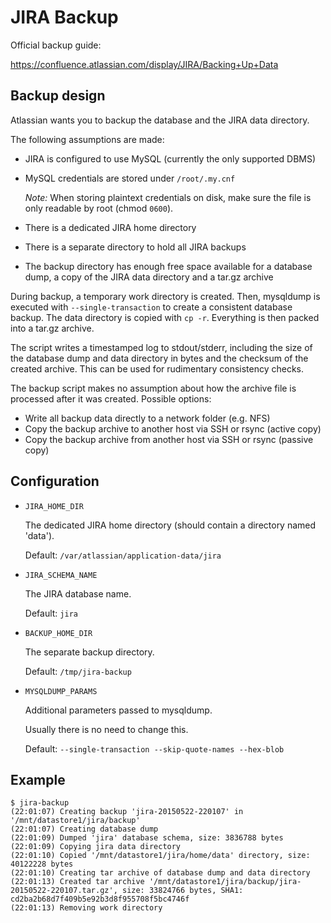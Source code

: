 # JIRA Backup

Official backup guide:

https://confluence.atlassian.com/display/JIRA/Backing+Up+Data

## Backup design

Atlassian wants you to backup the database and the JIRA data directory.

The following assumptions are made:

- JIRA is configured to use MySQL (currently the only supported DBMS)
- MySQL credentials are stored under `/root/.my.cnf`

    *Note:* When storing plaintext credentials on disk, make sure the file is
    only readable by root (chmod `0600`).

- There is a dedicated JIRA home directory
- There is a separate directory to hold all JIRA backups
- The backup directory has enough free space available for a database dump, a
copy of the JIRA data directory and a tar.gz archive

During backup, a temporary work directory is created. Then, mysqldump is
executed with `--single-transaction` to create a consistent database backup.
The data directory is copied with `cp -r`. Everything is then packed into a
tar.gz archive.

The script writes a timestamped log to stdout/stderr, including the size of the
database dump and data directory in bytes and the checksum of the created
archive. This can be used for rudimentary consistency checks.

The backup script makes no assumption about how the archive file is processed
after it was created. Possible options:

- Write all backup data directly to a network folder (e.g. NFS)
- Copy the backup archive to another host via SSH or rsync (active copy)
- Copy the backup archive from another host via SSH or rsync (passive copy)

## Configuration

- `JIRA_HOME_DIR`

    The dedicated JIRA home directory (should contain a directory named 'data').

    Default: `/var/atlassian/application-data/jira`

- `JIRA_SCHEMA_NAME`

    The JIRA database name.

    Default: `jira`

- `BACKUP_HOME_DIR`
    
    The separate backup directory.

    Default: `/tmp/jira-backup`

- `MYSQLDUMP_PARAMS`

    Additional parameters passed to mysqldump.
    
    Usually there is no need to change this.

    Default: `--single-transaction --skip-quote-names --hex-blob`

## Example

    $ jira-backup
    (22:01:07) Creating backup 'jira-20150522-220107' in '/mnt/datastore1/jira/backup'
    (22:01:07) Creating database dump
    (22:01:09) Dumped 'jira' database schema, size: 3836788 bytes
    (22:01:09) Copying jira data directory
    (22:01:10) Copied '/mnt/datastore1/jira/home/data' directory, size: 40122228 bytes
    (22:01:10) Creating tar archive of database dump and data directory
    (22:01:13) Created tar archive '/mnt/datastore1/jira/backup/jira-20150522-220107.tar.gz', size: 33824766 bytes, SHA1: cd2ba2b68d7f409b5e92b3d8f955708f5bc4746f
    (22:01:13) Removing work directory
